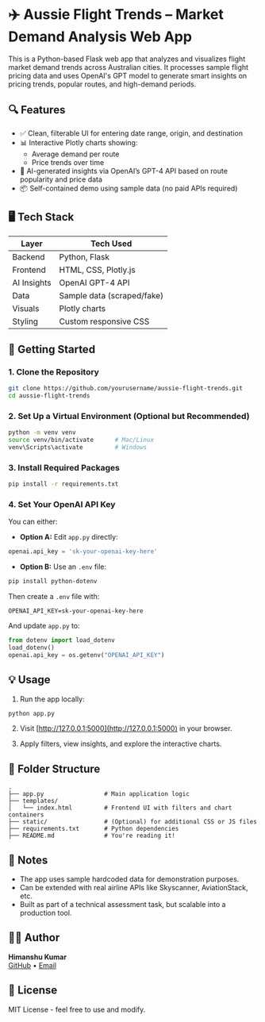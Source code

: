 
# ✈️ Aussie Flight Trends – Market Demand Analysis Web App

This is a Python-based Flask web app that analyzes and visualizes flight market demand trends across Australian cities. It processes sample flight pricing data and uses OpenAI's GPT model to generate smart insights on pricing trends, popular routes, and high-demand periods.

## 🔍 Features

- ✅ Clean, filterable UI for entering date range, origin, and destination
- 📊 Interactive Plotly charts showing:
  - Average demand per route
  - Price trends over time
- 🤖 AI-generated insights via OpenAI’s GPT-4 API based on route popularity and price data
- 📦 Self-contained demo using sample data (no paid APIs required)

## 🖥 Tech Stack

| Layer        | Tech Used             |
|--------------|------------------------|
| Backend      | Python, Flask          |
| Frontend     | HTML, CSS, Plotly.js   |
| AI Insights  | OpenAI GPT-4 API       |
| Data         | Sample data (scraped/fake) |
| Visuals      | Plotly charts          |
| Styling      | Custom responsive CSS  |

## 🚀 Getting Started

### 1. Clone the Repository
```bash
git clone https://github.com/yourusername/aussie-flight-trends.git
cd aussie-flight-trends
```

### 2. Set Up a Virtual Environment (Optional but Recommended)
```bash
python -m venv venv
source venv/bin/activate      # Mac/Linux
venv\Scripts\activate         # Windows
```

### 3. Install Required Packages
```bash
pip install -r requirements.txt
```

### 4. Set Your OpenAI API Key
You can either:
- **Option A:** Edit `app.py` directly:
```python
openai.api_key = 'sk-your-openai-key-here'
```
- **Option B:** Use an `.env` file:
```bash
pip install python-dotenv
```
Then create a `.env` file with:
```
OPENAI_API_KEY=sk-your-openai-key-here
```
And update `app.py` to:
```python
from dotenv import load_dotenv
load_dotenv()
openai.api_key = os.getenv("OPENAI_API_KEY")
```

## 💡 Usage

1. Run the app locally:
```bash
python app.py
```

2. Visit [http://127.0.0.1:5000](http://127.0.0.1:5000) in your browser.

3. Apply filters, view insights, and explore the interactive charts.

## 📂 Folder Structure

```
.
├── app.py                 # Main application logic
├── templates/
│   └── index.html         # Frontend UI with filters and chart containers
├── static/                # (Optional) for additional CSS or JS files
├── requirements.txt       # Python dependencies
├── README.md              # You're reading it!
```

## 📌 Notes

- The app uses sample hardcoded data for demonstration purposes.
- Can be extended with real airline APIs like Skyscanner, AviationStack, etc.
- Built as part of a technical assessment task, but scalable into a production tool.

## 👨‍💻 Author

**Himanshu Kumar**  
[GitHub](https://github.com/yourusername) • [Email](mailto:your@email.com)

## 📜 License

MIT License - feel free to use and modify.
